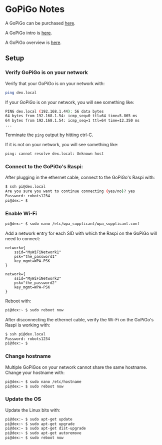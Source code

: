 # GoPiGo Notes

A GoPiGo can be purchased 
[here](https://www.dexterindustries.com/gopigo/).

A GoPiGo intro is 
[here](https://www.dexterindustries.com/GoPiGo/programming/python-programming-for-the-raspberry-pi-gopigo/).

A GoPiGo overview is 
[here](https://pythonprogramming.net/robotics-raspberry-pi-tutorial-gopigo-introduction/).

## Setup

### Verify GoPiGo is on your network

Verify that your GoPiGo is on your network with:
```bash
ping dex.local
```

If your GoPiGo is on your network, you will see something like:
```bash
PING dex.local (192.168.1.44): 56 data bytes
64 bytes from 192.168.1.54: icmp_seq=0 ttl=64 time=5.865 ms
64 bytes from 192.168.1.54: icmp_seq=1 ttl=64 time=12.350 ms
...
```
Terminate the `ping` output by hitting ctrl-C.


If it is not on your network, you will see something like:
```bash
ping: cannot resolve dex.local: Unknown host
```

### Connect to the GoPiGo's Raspi:
After plugging in the ethernet cable, connect to the GoPiGo's Raspi with:
```bash
$ ssh pi@dex.local
Are you sure you want to continue connecting (yes/no)? yes
Password: robots1234
pi@dex:~ $
```

### Enable Wi-Fi

```bash
pi@dex:~ $ sudo nano /etc/wpa_supplicant/wpa_supplicant.conf
```

Add a network entry for each SID with which the Raspi on the GoPiGo will need to connect:
```snakeyaml
network={
    ssid="MyWiFiNetwork1"
    psk="the_password1"
    key_mgmt=WPA-PSK
}

network={
    ssid="MyWiFiNetwork2"
    psk="the_password2"
    key_mgmt=WPA-PSK
}
```

Reboot with:
```bash
pi@dex:~ $ sudo reboot now
```

After disconnecting the ethernet cable, verify the Wi-Fi on the GoPiGo's Raspi is working with:
```bash
$ ssh pi@dex.local
Password: robots1234
pi@dex:~ $
```

### Change hostname
Multiple GoPiGos on your network cannot share the same hostname. Change your hostname with:

```bash
pi@dex:~ $ sudo nano /etc/hostname
pi@dex:~ $ sudo reboot now
```

### Update the OS

Update the Linux bits with:
```bash
pi@dex:~ $ sudo apt-get update
pi@dex:~ $ sudo apt-get upgrade
pi@dex:~ $ sudo apt-get dist-upgrade
pi@dex:~ $ sudo apt-get autoremove
pi@dex:~ $ sudo reboot now
```